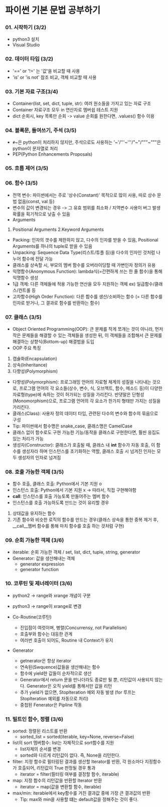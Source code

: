 # 파이썬 기본 문법 공부하기
### 01. 시작하기 (3/2)
- python3 설치
- Visual Studio

### 02. 데이터 타입 (3/2)
- '==' or '!=' 는 '값'을 비교할 때 사용
- 'is' or 'is not' 참조 비교, 객체 비교할 때 사용

### 03. 기본 자료 구조(3/4)
- Container(list, set, dict, tuple, str): 여러 원소들을 가지고 있는 자료 구조
- Container 자료구조 모두 in 연산자로 멤버쉽 테스트 지원
- dict 순회시, key 목록만 순회 -> value 순회를 원한다면, .values() 함수 이용

### 04. 블록문, 들여쓰기, 주석 (3/5)
- `#`~은 python이 처리하지 않지만, 주석으로도 사용하는 '~'/'''~'''/"~"/"""~"""은 python이 문자열로 처리
- PEP(Python Enhancements Proposals)

### 05. 흐름 제어 (3/5)

### 06. 함수 (3/5)
- 전역 변수: 파이썬에서는 주로 '상수(Constant)' 목적으로 많이 사용, 따로 상수 문법 없음(const, val 등)
- 변수의 값이 변경되는 경우 -> 그 유효 범위를 최소화 / 지역변수 사용이 버그 발생확률을 획기적으로 낮출 수 있음
- Arguments
1. Positional Arguments 
2.Keyword Arguments
- Packing: 인자의 갯수를 제한하지 않고, 다수의 인자를 받을 수 있음, Positional Arguments를 하나의 tuple로 받을 수 있음
- Unpacking: Sequence Data Type(리스트/튜플 등)을 다수의 인자인 것처럼 나누어 함수에 전달 가능
- 클래스를 상속할 시, 부모의 멤버 함수를 오버라이딩할 때 가변인자 정의가 유용
- 익명함수(Anonymous Function): lambda식(=간편하게 쓰는 한 줄 함수)을 통해 익명함수 생성                   
- 1급 객체: 다른 객체들에 적용 가능한 연산을 모두 지원하는 객체 ex) 일급함수/클래스/컨트롤 등
- 고차함수(High Order Function): 다른 함수를 생산/소비하는 함수 (= 다른 함수를 인자로 받거나, 그 결과로 함수를 반환하는 함수)

### 07. 클래스 (3/5)
- Object Oriented Programming(OOP): 큰 문제를 작게 쪼개는 것이 아니라, 먼저 작은 문제들을 해결할 수 있는 객체들을 생성한 뒤, 이 객체들을 조합해서 큰 문제를 해결하는 상향식(Bottom-up) 해결법을 도입
- OOP 주요 특징 
1. 캡슐화(Encapsulation) 
2. 상속(Inheritance) 
3. 다향성(Polymorphism)
- 다향성(Polymorphism): 프로그래밍 언어의 자료형 체계의 성질을 나타내는 것으로, 프로그램 언어의 각 요소들(상수, 변수, 식, 오브젝트, 함수, 메소드 등)이 다양한 자료형(type)에 속하는 것이 허가되는 성질을 가리킨다. 반댓말은 단형성(Monomorphism)으로, 프로그램 언어의 각 요소가 한가지 형태만 가지는 성질을 가리킨다.
- 클래스(Class): 사용자 정의 데이터 타입, 관련된 다수의 변수와 함수의 묶음으로 구성
- Tip: 파이썬에서 함수명은 snake_case, 클래스명은 CamelCase
- 클래스 없이 함수로도 구현 가능한 기능/동작을 클래스로 구현한다면, 훨씬 응집도 있는 처리가 가능
- 생성자(Constructor): 클래스가 호출될 때, 클래스 내 __int__ 함수가 자동 호출, 이 함수를 생성자라 하며 인스턴스를 초기화하는 역할, 클래스 호출 시 넘겨진 인자는 모두 생성자의 인자로 넘겨짐

### 08. 호출 가능한 객체 (3/5)
- 함수 호출, 클래스 호출: Python에서 기본 지원 o
- 인스턴스 호출: Python에서 기본 지원 x -> 따라서, 직접 구현해야함
- __call__: 인스턴스를 호출 가능토록 만들어주는 멤버 함수
- 인스턴스를 호출 가능하도록 만드는 것이 유리할 경우
1. 상태값을 유지하는 함수
2. 기존 함수와 비슷한 로직의 함수를 만드는 경우(클래스 상속을 통한 중복 제거 후, __call__멤버 함수를 통해 마치 함수를 호출 하는 것처럼 구현)

### 09. 순회 가능한 객체 (3/6)
- iterable: 순회 가능한 객체 / set, list, dict, tuple, string, generator
- Generator: 값을 생산해내는 객체
  - generator expression
  - generator function

### 10. 코루틴 및 제너레이터 (3/6)
- python2 -> range와 xrange 개념이 구분
- python3 -> range이 xrange로 변경

- Co-Routine(코루틴)
  - 진입점이 여럿이며, 병렬(Concurrensy, not Parallelism)
  - 호출부와 함수는 대등한 관계
  - 여러번 호출이 되어도, Routine 내 Context가 유지
 
- Generator
  - getnerator은 항상 iterator
  - 연속된(Swquence)값들을 생산해내는 함수
  - 함수에 yield한 값들이 순차적으로 생산
  - Generator에서 return 문을 만나더라도 종료만 될 뿐, 리턴값이 사용되지 않는다. Generator은 오직 yield를 통해서만 값을 리턴
  - 추가 yield가 없으면, Stoplteration 예외 자동 발생 (for 루프는 StopIteration 예외를 자동으로 처리)
  - 중첩된 Fenerator은 Pipline 작동

### 11. 빌트인 함수, 정렬 (3/6)
- sorted: 정렬된 리스트를 반환
  - sorted_list = sorted(iterable, key=None, reverse=False)
- list의 sort 멤버함수: list는 자체적으로 sort함수를 지원
  - list자체의 순서를 변경
  - sorted와 다르게 리턴값이 없다. 즉, None을 리턴한다.
- filter: 지정 함수로 필터링된 결과를 생산할 Iterator를 반환, 각 원소마다 지정함수가 호출되어, 리턴값이 True 판정될 경우 통과
  - iterator = filter(필터링 여부를 결정할 함수, iterable)
- map: 지정 함수의 리턴값을 반환할 Iterator 반환
  - iterator = map(값을 변환할 함수, iterable)
- max/min: iterable에서 key함수를 거친 결과값 중에 가장 큰 결과값의 반환
  - Tip: max와 min을 사용할 떄는 default값을 정해주는 것이 좋다.
